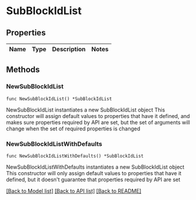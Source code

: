 # SubBlockIdList

## Properties

Name | Type | Description | Notes
------------ | ------------- | ------------- | -------------

## Methods

### NewSubBlockIdList

`func NewSubBlockIdList() *SubBlockIdList`

NewSubBlockIdList instantiates a new SubBlockIdList object
This constructor will assign default values to properties that have it defined,
and makes sure properties required by API are set, but the set of arguments
will change when the set of required properties is changed

### NewSubBlockIdListWithDefaults

`func NewSubBlockIdListWithDefaults() *SubBlockIdList`

NewSubBlockIdListWithDefaults instantiates a new SubBlockIdList object
This constructor will only assign default values to properties that have it defined,
but it doesn't guarantee that properties required by API are set


[[Back to Model list]](../README.md#documentation-for-models) [[Back to API list]](../README.md#documentation-for-api-endpoints) [[Back to README]](../README.md)


